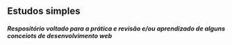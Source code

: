 <h2>Estudos simples</h2>
<h5>Respositório voltado para a prática e revisão e/ou 
aprendizado de alguns conceiots de desenvolvimento web
</h5>
